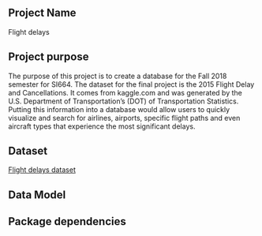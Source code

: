 ## Project Name
Flight delays

## Project purpose
The purpose of this project is to create a database for the Fall 2018 semester for SI664. The dataset for the final project is the 2015 Flight Delay and Cancellations. It comes from kaggle.com and was generated by the U.S. Department of Transportation’s (DOT) of Transportation Statistics. Putting this information into a database would allow users to quickly visualize and search for airlines, airports, specific flight paths and even aircraft types that experience the most significant delays.

## Dataset

 [Flight delays dataset](https://www.kaggle.com/usdot/flight-delays/home)

## Data Model


## Package dependencies
